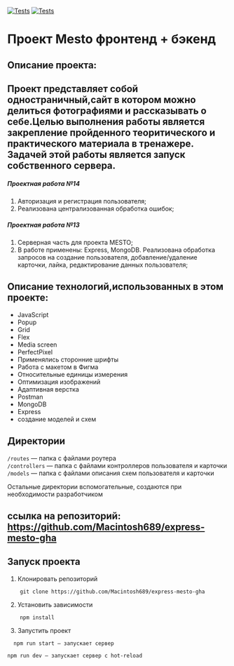 [![Tests](../../actions/workflows/tests-13-sprint.yml/badge.svg)](../../actions/workflows/tests-13-sprint.yml) [![Tests](../../actions/workflows/tests-14-sprint.yml/badge.svg)](../../actions/workflows/tests-14-sprint.yml)
# Проект Mesto фронтенд + бэкенд

## Описание проекта:
Проект представляет собой одностраничный,сайт в котором можно делиться фотографиями и рассказывать о себе.Целью выполнения работы является закрепление пройденного теоритического и практического материала в тренажере.
Задачей этой работы является запуск собственного сервера.
----------------------
##### Проектная работа №14
1. Авторизация и регистрация пользователя;
2. Реализована централизованная обработка ошибок;

##### Проектная работа №13
1. Серверная часть для проекта MESTO;
2. В работе применены: Express, MongoDB. Реализована обработка запросов на создание пользователя, добавление/удаление карточки, лайка, редактирование данных пользователя;

## Описание технологий,использованных в этом проекте:
* JavaScript
* Popup
* Grid
* Flex
* Media screen
* PerfectPixel
* Применялись сторонние шрифты
* Работа с макетом в Фигма
* Относительные единицы измерения
* Оптимизация изображений
* Адаптивная верстка
* Postman
* MongoDB
* Express
* создание моделей и схем

## Директории

`/routes` — папка с файлами роутера  
`/controllers` — папка с файлами контроллеров пользователя и карточки   
`/models` — папка с файлами описания схем пользователя и карточки  
  
Остальные директории вспомогательные, создаются при необходимости разработчиком

## ссылка на репозиторий: https://github.com/Macintosh689/express-mesto-gha

## Запуск проекта

1. Клонировать репозиторий
```
    git clone https://github.com/Macintosh689/express-mesto-gha
```
2. Установить зависимости
```
    npm install
```
3. Запустить проект  
```
  npm run start — запускает сервер
```   
    npm run dev — запускает сервер с hot-reload
